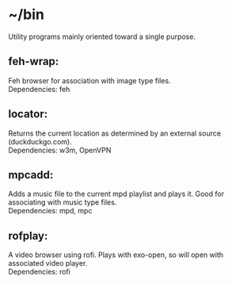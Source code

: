 ~/bin
==================

Utility programs mainly oriented toward a single purpose.

feh-wrap:
------------------
  Feh browser for association with image type files.  
  Dependencies: feh

locator:
------------------
   Returns the current location as determined by an external source (duckduckgo.com).  
   Dependencies: w3m, OpenVPN

mpcadd:
------------------
   Adds a music file to the current mpd playlist and plays it. Good for associating with music type files.  
   Dependencies: mpd, mpc

rofplay:
------------------
   A video browser using rofi. Plays with exo-open, so will open with associated video player.  
   Dependencies: rofi
